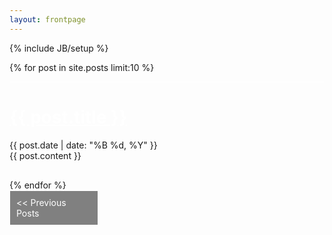 ```yaml
---
layout: frontpage
---
```

{% include JB/setup %}

{% for post in site.posts limit:10 %}
<div class="page-header" style="broder-bottom: 1px solid white; border-top:1px solid white;">
  <a href="{{ post.url }}" style="color:white"><h1>{{ post.title }}</h1></a>
  {{ post.date | date: "%B %d, %Y" }}
</div>

<div class="row" style="margin-bottom:30px">
  <div class="span10">
    {{ post.content }}
  </div>
</div> 
{% endfor %}
<a href="/pages/posts.html#10" style="text-decoration:none">
<div style="color:white; padding:10px; width: 120px; border:1px solid white; background-color: grey;">
&lt;&lt; Previous Posts
</div></a>
